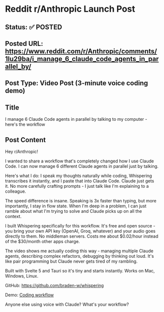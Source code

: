 # Reddit r/Anthropic Launch Post

## Status: ✅ POSTED

## Posted URL: https://www.reddit.com/r/Anthropic/comments/1lu29ba/i_manage_6_claude_code_agents_in_parallel_by/

## Post Type: **Video Post (3-minute voice coding demo)**

## Title

I manage 6 Claude Code agents in parallel by talking to my computer - here's the workflow

## Post Content

Hey r/Anthropic!

I wanted to share a workflow that's completely changed how I use Claude Code. I can now manage 6 different Claude agents in parallel just by talking.

Here's what I do: I speak my thoughts naturally while coding, Whispering transcribes it instantly, and I paste that into Claude Code. Claude just gets it. No more carefully crafting prompts - I just talk like I'm explaining to a colleague.

The speed difference is insane. Speaking is 3x faster than typing, but more importantly, I stay in flow state. When I'm deep in a problem, I can just ramble about what I'm trying to solve and Claude picks up on all the context.

I built Whispering specifically for this workflow. It's free and open source - you bring your own API key (OpenAI, Groq, whatever) and your audio goes directly to them. No middleman servers. Costs me about $0.02/hour instead of the $30/month other apps charge.

The video shows me actually coding this way - managing multiple Claude agents, describing complex refactors, debugging by thinking out loud. It's like pair programming but Claude never gets tired of my rambling.

Built with Svelte 5 and Tauri so it's tiny and starts instantly. Works on Mac, Windows, Linux.

GitHub: https://github.com/braden-w/whispering

Demo: [Coding workflow](https://youtube.com/shorts/tP1fuFpJt7g)

Anyone else using voice with Claude? What's your workflow?